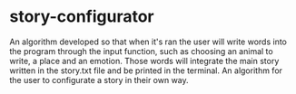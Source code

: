 # story-configurator
An algorithm developed so that when it's ran the user will write words into the program through the input function, such as choosing an animal to write, a place and an emotion. Those words will integrate the main story written in the story.txt file and be printed in the terminal. An algorithm for the user to configurate a story in their own way.
